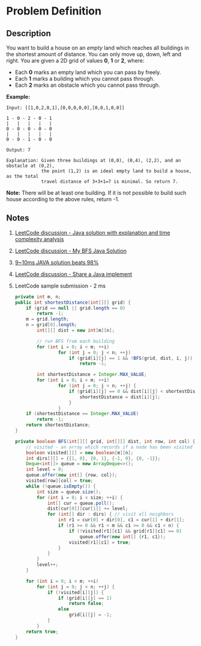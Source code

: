 # Problem Definition

## Description

You want to build a house on an *empty* land which reaches all buildings in the shortest amount of distance. You can only move up, down, left and right. You are given a 2D grid of values **0**, **1** or **2**, where:

* Each **0** marks an empty land which you can pass by freely.
* Each **1** marks a building which you cannot pass through.
* Each **2** marks an obstacle which you cannot pass through.

**Example:**

```text
Input: [[1,0,2,0,1],[0,0,0,0,0],[0,0,1,0,0]]

1 - 0 - 2 - 0 - 1
|   |   |   |   |
0 - 0 - 0 - 0 - 0
|   |   |   |   |
0 - 0 - 1 - 0 - 0

Output: 7

Explanation: Given three buildings at (0,0), (0,4), (2,2), and an obstacle at (0,2),
             the point (1,2) is an ideal empty land to build a house, as the total 
             travel distance of 3+3+1=7 is minimal. So return 7.
```

**Note:** There will be at least one building. If it is not possible to build such house according to the above rules, return -1.

## Notes

1. [LeetCode discussion - Java solution with explanation and time complexity analysis](https://leetcode.com/explore/interview/card/google/63/sorting-and-searching-4/364/discuss/76891/Java-solution-with-explanation-and-time-complexity-analysis/184960)
1. [LeetCode discussion - My BFS Java Solution](https://leetcode.com/explore/interview/card/google/63/sorting-and-searching-4/364/discuss/76942/My-BFS-Java-Solution)
1. [9~10ms JAVA solution beats 98%](https://leetcode.com/explore/interview/card/google/63/sorting-and-searching-4/364/discuss/76930/9~10ms-JAVA-solution-beats-98)
1. [LeetCode discussion - Share a Java implement](https://leetcode.com/explore/interview/card/google/63/sorting-and-searching-4/364/discuss/76886/Share-a-Java-implement)
1. LeetCode sample submission - 2 ms

    ```java
    private int m, n;
    public int shortestDistance(int[][] grid) {
        if (grid == null || grid.length == 0)
            return -1;
        m = grid.length;
        n = grid[0].length;
            int[][] dist = new int[m][n];

            // run BFS from each building
            for (int i = 0; i < m; ++i) 
                    for (int j = 0; j < n; ++j)
                        if (grid[i][j] == 1 && !BFS(grid, dist, i, j))
                            return -1;

            int shortestDistance = Integer.MAX_VALUE;
            for (int i = 0; i < m; ++i)
                    for (int j = 0; j < n; ++j) {
                        if (grid[i][j] == 0 && dist[i][j] < shortestDistance) {
                            shortestDistance = dist[i][j];
                        }
                    }
        if (shortestDistance == Integer.MAX_VALUE)
            return -1;
        return shortestDistance;
    }

    private boolean BFS(int[][] grid, int[][] dist, int row, int col) {
        // visited - an array which records if a node has been visited or not
        boolean visited[][] = new boolean[m][n];
        int dirs[][] = {{1, 0}, {0, 1}, {-1, 0}, {0, -1}};
        Deque<int[]> queue = new ArrayDeque<>();
        int level = 0;
        queue.offer(new int[] {row, col});
        visited[row][col] = true;
        while (!queue.isEmpty()) {
            int size = queue.size();
            for (int i = 0; i < size; ++i) {
                int[] cur = queue.poll(); 
                dist[cur[0]][cur[1]] += level;
                for (int[] dir : dirs) { // visit all neighbors
                    int r1 = cur[0] + dir[0], c1 = cur[1] + dir[1];
                    if (r1 >= 0 && r1 < m && c1 >= 0 && c1 < n) {
                        if (!visited[r1][c1] && grid[r1][c1] == 0)
                            queue.offer(new int[] {r1, c1});
                        visited[r1][c1] = true;
                    }
                }
            }
            level++;
        }

        for (int i = 0; i < m; ++i)
            for (int j = 0; j < n; ++j) {
                if (!visited[i][j]) {
                    if (grid[i][j] == 1)
                        return false;
                    else 
                        grid[i][j] = -1;
                }
            }
        return true;
    }
    ```